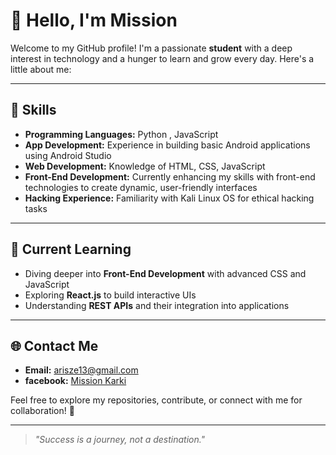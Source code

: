 # 👋 Hello, I'm Mission

Welcome to my GitHub profile! I'm a passionate **student** with a deep interest in technology and a hunger to learn and grow every day. Here's a little about me:

---

## 🚀 Skills

- **Programming Languages:** Python , JavaScript
- **App Development:** Experience in building basic Android applications using Android Studio
- **Web Development:** Knowledge of HTML, CSS, JavaScript
- **Front-End Development:** Currently enhancing my skills with front-end technologies to create dynamic, user-friendly interfaces
- **Hacking Experience:** Familiarity with Kali Linux OS for ethical hacking tasks

---

## 🌱 Current Learning

- Diving deeper into **Front-End Development** with advanced CSS and JavaScript
- Exploring **React.js** to build interactive UIs
- Understanding **REST APIs** and their integration into applications

---



## 🌐 Contact Me

- **Email:** arisze13@gmail.com
- **facebook:** [Mission Karki](https://www.facebook.com/profile.php?id=61558180540377)

Feel free to explore my repositories, contribute, or connect with me for collaboration! 🚀

---

> *"Success is a journey, not a destination."*


